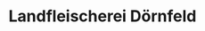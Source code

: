 ---
title: "Landfleischerei Dörnfeld"
url: /rudolstadt/landfleischerei-doernfeld/
shop: Metzgerei
---